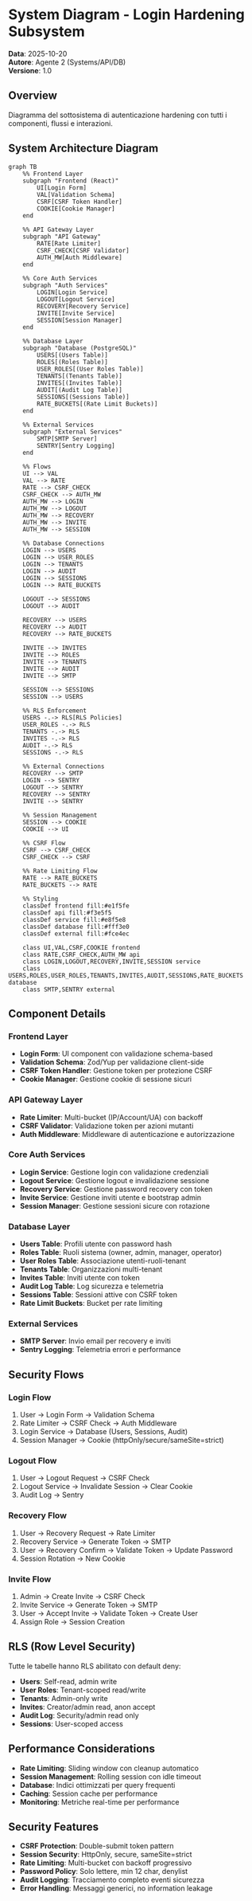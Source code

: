 # System Diagram - Login Hardening Subsystem

**Data**: 2025-10-20  
**Autore**: Agente 2 (Systems/API/DB)  
**Versione**: 1.0

## Overview

Diagramma del sottosistema di autenticazione hardening con tutti i componenti, flussi e interazioni.

## System Architecture Diagram

```mermaid
graph TB
    %% Frontend Layer
    subgraph "Frontend (React)"
        UI[Login Form]
        VAL[Validation Schema]
        CSRF[CSRF Token Handler]
        COOKIE[Cookie Manager]
    end

    %% API Gateway Layer
    subgraph "API Gateway"
        RATE[Rate Limiter]
        CSRF_CHECK[CSRF Validator]
        AUTH_MW[Auth Middleware]
    end

    %% Core Auth Services
    subgraph "Auth Services"
        LOGIN[Login Service]
        LOGOUT[Logout Service]
        RECOVERY[Recovery Service]
        INVITE[Invite Service]
        SESSION[Session Manager]
    end

    %% Database Layer
    subgraph "Database (PostgreSQL)"
        USERS[(Users Table)]
        ROLES[(Roles Table)]
        USER_ROLES[(User Roles Table)]
        TENANTS[(Tenants Table)]
        INVITES[(Invites Table)]
        AUDIT[(Audit Log Table)]
        SESSIONS[(Sessions Table)]
        RATE_BUCKETS[(Rate Limit Buckets)]
    end

    %% External Services
    subgraph "External Services"
        SMTP[SMTP Server]
        SENTRY[Sentry Logging]
    end

    %% Flows
    UI --> VAL
    VAL --> RATE
    RATE --> CSRF_CHECK
    CSRF_CHECK --> AUTH_MW
    AUTH_MW --> LOGIN
    AUTH_MW --> LOGOUT
    AUTH_MW --> RECOVERY
    AUTH_MW --> INVITE
    AUTH_MW --> SESSION

    %% Database Connections
    LOGIN --> USERS
    LOGIN --> USER_ROLES
    LOGIN --> TENANTS
    LOGIN --> AUDIT
    LOGIN --> SESSIONS
    LOGIN --> RATE_BUCKETS

    LOGOUT --> SESSIONS
    LOGOUT --> AUDIT

    RECOVERY --> USERS
    RECOVERY --> AUDIT
    RECOVERY --> RATE_BUCKETS

    INVITE --> INVITES
    INVITE --> ROLES
    INVITE --> TENANTS
    INVITE --> AUDIT
    INVITE --> SMTP

    SESSION --> SESSIONS
    SESSION --> USERS

    %% RLS Enforcement
    USERS -.-> RLS[RLS Policies]
    USER_ROLES -.-> RLS
    TENANTS -.-> RLS
    INVITES -.-> RLS
    AUDIT -.-> RLS
    SESSIONS -.-> RLS

    %% External Connections
    RECOVERY --> SMTP
    LOGIN --> SENTRY
    LOGOUT --> SENTRY
    RECOVERY --> SENTRY
    INVITE --> SENTRY

    %% Session Management
    SESSION --> COOKIE
    COOKIE --> UI

    %% CSRF Flow
    CSRF --> CSRF_CHECK
    CSRF_CHECK --> CSRF

    %% Rate Limiting Flow
    RATE --> RATE_BUCKETS
    RATE_BUCKETS --> RATE

    %% Styling
    classDef frontend fill:#e1f5fe
    classDef api fill:#f3e5f5
    classDef service fill:#e8f5e8
    classDef database fill:#fff3e0
    classDef external fill:#fce4ec

    class UI,VAL,CSRF,COOKIE frontend
    class RATE,CSRF_CHECK,AUTH_MW api
    class LOGIN,LOGOUT,RECOVERY,INVITE,SESSION service
    class USERS,ROLES,USER_ROLES,TENANTS,INVITES,AUDIT,SESSIONS,RATE_BUCKETS database
    class SMTP,SENTRY external
```

## Component Details

### Frontend Layer
- **Login Form**: UI component con validazione schema-based
- **Validation Schema**: Zod/Yup per validazione client-side
- **CSRF Token Handler**: Gestione token per protezione CSRF
- **Cookie Manager**: Gestione cookie di sessione sicuri

### API Gateway Layer
- **Rate Limiter**: Multi-bucket (IP/Account/UA) con backoff
- **CSRF Validator**: Validazione token per azioni mutanti
- **Auth Middleware**: Middleware di autenticazione e autorizzazione

### Core Auth Services
- **Login Service**: Gestione login con validazione credenziali
- **Logout Service**: Gestione logout e invalidazione sessione
- **Recovery Service**: Gestione password recovery con token
- **Invite Service**: Gestione inviti utente e bootstrap admin
- **Session Manager**: Gestione sessioni sicure con rotazione

### Database Layer
- **Users Table**: Profili utente con password hash
- **Roles Table**: Ruoli sistema (owner, admin, manager, operator)
- **User Roles Table**: Associazione utenti-ruoli-tenant
- **Tenants Table**: Organizzazioni multi-tenant
- **Invites Table**: Inviti utente con token
- **Audit Log Table**: Log sicurezza e telemetria
- **Sessions Table**: Sessioni attive con CSRF token
- **Rate Limit Buckets**: Bucket per rate limiting

### External Services
- **SMTP Server**: Invio email per recovery e inviti
- **Sentry Logging**: Telemetria errori e performance

## Security Flows

### Login Flow
1. User → Login Form → Validation Schema
2. Rate Limiter → CSRF Check → Auth Middleware
3. Login Service → Database (Users, Sessions, Audit)
4. Session Manager → Cookie (httpOnly/secure/sameSite=strict)

### Logout Flow
1. User → Logout Request → CSRF Check
2. Logout Service → Invalidate Session → Clear Cookie
3. Audit Log → Sentry

### Recovery Flow
1. User → Recovery Request → Rate Limiter
2. Recovery Service → Generate Token → SMTP
3. User → Recovery Confirm → Validate Token → Update Password
4. Session Rotation → New Cookie

### Invite Flow
1. Admin → Create Invite → CSRF Check
2. Invite Service → Generate Token → SMTP
3. User → Accept Invite → Validate Token → Create User
4. Assign Role → Session Creation

## RLS (Row Level Security)

Tutte le tabelle hanno RLS abilitato con default deny:
- **Users**: Self-read, admin write
- **User Roles**: Tenant-scoped read/write
- **Tenants**: Admin-only write
- **Invites**: Creator/admin read, anon accept
- **Audit Log**: Security/admin read only
- **Sessions**: User-scoped access

## Performance Considerations

- **Rate Limiting**: Sliding window con cleanup automatico
- **Session Management**: Rolling session con idle timeout
- **Database**: Indici ottimizzati per query frequenti
- **Caching**: Session cache per performance
- **Monitoring**: Metriche real-time per performance

## Security Features

- **CSRF Protection**: Double-submit token pattern
- **Session Security**: HttpOnly, secure, sameSite=strict
- **Rate Limiting**: Multi-bucket con backoff progressivo
- **Password Policy**: Solo lettere, min 12 char, denylist
- **Audit Logging**: Tracciamento completo eventi sicurezza
- **Error Handling**: Messaggi generici, no information leakage
